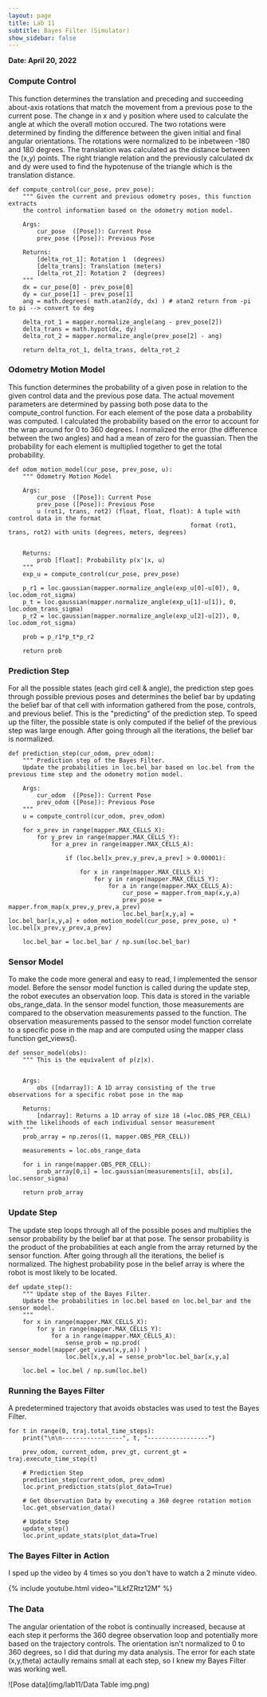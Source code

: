 ```yaml
---
layout: page
title: Lab 11
subtitle: Bayes Filter (Simulator)
show_sidebar: false
---
```


**Date: April 20, 2022**


### Compute Control
This function determines the translation and preceding and succeeding about-axis rotations that match the movement from a previous pose to the current pose. The change in x and y position where used to calculate the angle at which the overall motion occured. The two rotations were determined by finding the difference between the given initial and final angular orientations. The rotations were normalized to be inbetween -180 and 180 degrees. The translation was calculated as the distance between the (x,y) points. The right triangle relation and the previously calculated dx and dy were used to find the hypotenuse of the triangle which is the translation distance.

```
def compute_control(cur_pose, prev_pose):
    """ Given the current and previous odometry poses, this function extracts
    the control information based on the odometry motion model.

    Args:
        cur_pose  ([Pose]): Current Pose
        prev_pose ([Pose]): Previous Pose 

    Returns:
        [delta_rot_1]: Rotation 1  (degrees)
        [delta_trans]: Translation (meters)
        [delta_rot_2]: Rotation 2  (degrees)
    """
    dx = cur_pose[0] - prev_pose[0]
    dy = cur_pose[1] - prev_pose[1]
    ang = math.degrees( math.atan2(dy, dx) ) # atan2 return from -pi to pi --> convert to deg
    
    delta_rot_1 = mapper.normalize_angle(ang - prev_pose[2])
    delta_trans = math.hypot(dx, dy)
    delta_rot_2 = mapper.normalize_angle(prev_pose[2] - ang)
    
    return delta_rot_1, delta_trans, delta_rot_2
```

### Odometry Motion Model
This function determines the probability of a given pose in relation to the given control data and the previous pose data. The actual movement parameters are determined by passing both pose data to the compute_control function. For each element of the pose data a probability was computed. I calculated the probability based on the error to account for the wrap around for 0 to 360 degrees. I normalized the error (the difference between the two angles) and had a mean of zero for the guassian. Then the probability for each element is multiplied together to get the total probability.

```
def odom_motion_model(cur_pose, prev_pose, u):
    """ Odometry Motion Model

    Args:
        cur_pose  ([Pose]): Current Pose
        prev_pose ([Pose]): Previous Pose
        u (rot1, trans, rot2) (float, float, float): A tuple with control data in the format 
                                                   format (rot1, trans, rot2) with units (degrees, meters, degrees)


    Returns:
        prob [float]: Probability p(x'|x, u)
    """
    exp_u = compute_control(cur_pose, prev_pose)
        
    p_r1 = loc.gaussian(mapper.normalize_angle(exp_u[0]-u[0]), 0, loc.odom_rot_sigma)
    p_t = loc.gaussian(mapper.normalize_angle(exp_u[1]-u[1]), 0, loc.odom_trans_sigma)
    p_r2 = loc.gaussian(mapper.normalize_angle(exp_u[2]-u[2]), 0, loc.odom_rot_sigma)

    prob = p_r1*p_t*p_r2
    
    return prob
```

### Prediction Step
For all the possible states (each gird cell & angle), the prediction step goes through possible previous poses and determines the belief bar by updating the belief bar of that cell with information gathered from the pose, controls, and previous belief. This is the "predicting" of the prediction step. To speed up the filter, the possible state is only computed if the belief of the previous step was large enough. After going through all the iterations, the belief bar is normalized.

```
def prediction_step(cur_odom, prev_odom):
    """ Prediction step of the Bayes Filter.
    Update the probabilities in loc.bel_bar based on loc.bel from the previous time step and the odometry motion model.

    Args:
        cur_odom  ([Pose]): Current Pose
        prev_odom ([Pose]): Previous Pose
    """
    u = compute_control(cur_odom, prev_odom)
    
    for x_prev in range(mapper.MAX_CELLS_X):
        for y_prev in range(mapper.MAX_CELLS_Y):
            for a_prev in range(mapper.MAX_CELLS_A):
                
                if (loc.bel[x_prev,y_prev,a_prev] > 0.00001):
                    
                    for x in range(mapper.MAX_CELLS_X):
                        for y in range(mapper.MAX_CELLS_Y):
                            for a in range(mapper.MAX_CELLS_A):
                                cur_pose = mapper.from_map(x,y,a)
                                prev_pose = mapper.from_map(x_prev,y_prev,a_prev)
                                loc.bel_bar[x,y,a] = loc.bel_bar[x,y,a] + odom_motion_model(cur_pose, prev_pose, u) * loc.bel[x_prev,y_prev,a_prev]
                                
    loc.bel_bar = loc.bel_bar / np.sum(loc.bel_bar)
```

### Sensor Model
To make the code more general and easy to read, I implemented the sensor model. Before the sensor model function is called during the update step, the robot executes an observation loop. This data is stored in the variable obs_range_data. In the sensor model function, those measurements are compared to the observation measurements passed to the function. The observation measurements passed to the sensor model function correlate to a specific pose in the map and are computed using the mapper class function get_views().

```
def sensor_model(obs):
    """ This is the equivalent of p(z|x).


    Args:
        obs ([ndarray]): A 1D array consisting of the true observations for a specific robot pose in the map 

    Returns:
        [ndarray]: Returns a 1D array of size 18 (=loc.OBS_PER_CELL) with the likelihoods of each individual sensor measurement
    """
    prob_array = np.zeros((1, mapper.OBS_PER_CELL))
    
    measurements = loc.obs_range_data
        
    for i in range(mapper.OBS_PER_CELL):
        prob_array[0,i] = loc.gaussian(measurements[i], obs[i], loc.sensor_sigma)
                
    return prob_array
```

### Update Step
The update step loops through all of the possible poses and multiplies the sensor probability by the belief bar at that pose. The sensor probability is the product of the probabilities at each angle from the array returned by the sensor function. After going through all the iterations, the belief is normalized. The highest probability pose in the belief array is where the robot is most likely to be located.

```
def update_step():
    """ Update step of the Bayes Filter.
    Update the probabilities in loc.bel based on loc.bel_bar and the sensor model.
    """ 
    for x in range(mapper.MAX_CELLS_X):
        for y in range(mapper.MAX_CELLS_Y):
            for a in range(mapper.MAX_CELLS_A):
                sense_prob = np.prod( sensor_model(mapper.get_views(x,y,a)) ) 
                loc.bel[x,y,a] = sense_prob*loc.bel_bar[x,y,a]
                
    loc.bel = loc.bel / np.sum(loc.bel)
```    

### Running the Bayes Filter
A predetermined trajectory that avoids obstacles was used to test the Bayes Filter.

```
for t in range(0, traj.total_time_steps):
    print("\n\n-----------------", t, "-----------------")
    
    prev_odom, current_odom, prev_gt, current_gt = traj.execute_time_step(t)
        
    # Prediction Step
    prediction_step(current_odom, prev_odom)
    loc.print_prediction_stats(plot_data=True)
    
    # Get Observation Data by executing a 360 degree rotation motion
    loc.get_observation_data()
    
    # Update Step
    update_step()
    loc.print_update_stats(plot_data=True)
```

### The Bayes Filter in Action
I sped up the video by 4 times so you don't have to watch a 2 minute video.

{% include youtube.html video="lLkfZRtz12M" %}


### The Data
The angular orientation of the robot is continually increased, because at each step it performs the 360 degree observation loop and potentially more based on the trajectory controls. The orientation isn't normalized to 0 to 360 degrees, so I did that during my data analysis. The error for each state (x,y,theta) actaully remains small at each step, so I knew my Bayes Filter was working well.

![Pose data](img/lab11/Data Table img.png)

  

